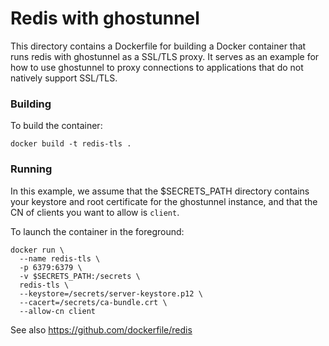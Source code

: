 Redis with ghostunnel
=====================

This directory contains a Dockerfile for building a Docker container that
runs redis with ghostunnel as a SSL/TLS proxy. It serves as an example for how
to use ghostunnel to proxy connections to applications that do not natively
support SSL/TLS.

### Building

To build the container:

    docker build -t redis-tls .

### Running 

In this example, we assume that the $SECRETS_PATH directory contains your
keystore and root certificate for the ghostunnel instance, and that the CN of
clients you want to allow is `client`.

To launch the container in the foreground:

    docker run \
      --name redis-tls \
      -p 6379:6379 \
      -v $SECRETS_PATH:/secrets \
      redis-tls \
      --keystore=/secrets/server-keystore.p12 \
      --cacert=/secrets/ca-bundle.crt \
      --allow-cn client

See also https://github.com/dockerfile/redis
